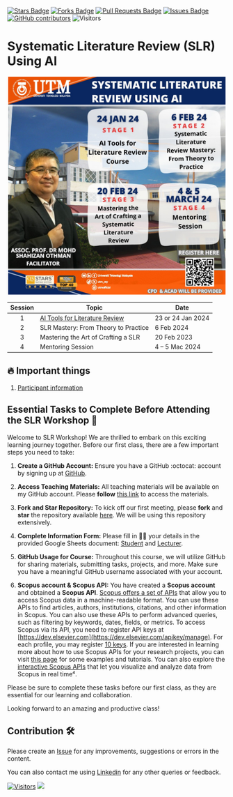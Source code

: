 <a href="https://github.com/drshahizan/SLR-FC/stargazers"><img src="https://img.shields.io/github/stars/drshahizan/SLR-FC" alt="Stars Badge"/></a>
<a href="https://github.com/drshahizan/SLR-FC/network/members"><img src="https://img.shields.io/github/forks/drshahizan/SLR-FC" alt="Forks Badge"/></a>
<a href="https://github.com/drshahizan/SLR-FC"><img src="https://img.shields.io/github/issues-pr/drshahizan/SLR-FC" alt="Pull Requests Badge"/></a>
<a href="https://github.com/drshahizan/SLR-FC/issues"><img src="https://img.shields.io/github/issues/drshahizan/SLR-FC" alt="Issues Badge"/></a>
<a href="https://github.com/drshahizan/SLR-FC/graphs/contributors"><img alt="GitHub contributors" src="https://img.shields.io/github/contributors/drshahizan/SLR-FC?color=2b9348"></a>
![Visitors](https://api.visitorbadge.io/api/visitors?path=https%3A%2F%2Fgithub.com%2Fdrshahizan%2FSLR-FC&labelColor=%23d9e3f0&countColor=%23697689&style=flat)

# Systematic Literature Review (SLR) Using AI

<p align="center">
<img src="/images/all%20slr.jpeg"  height="500" />
</p>

| Session | Topic                                                    | Date                                | 
|:---------:|----------------------------------------------------------|-------------------------------------|
| 1       | [AI Tools for Literature Review](./materials/session1.md) | 23 or 24 Jan 2024                   | 
| 2       | SLR Mastery: From Theory to Practice                     | 6 Feb 2024                    | 
| 3       | Mastering the Art of Crafting a SLR    | 20 Feb 2023                  | 
| 4       | Mentoring Session                                       | 4 – 5 Mac 2024  | 

## 🔥 Important things
1. [Participant information](./materials/participant.md)


## Essential Tasks to Complete Before Attending the SLR Workshop 🚀
Welcome to SLR Workshop! We are thrilled to embark on this exciting learning journey together. Before our first class, there are a few important steps you need to take:

1. **Create a GitHub Account:**
   Ensure you have a GitHub :octocat: account by signing up at [GitHub](https://github.com/login).

2. **Access Teaching Materials:**
   All teaching materials will be available on my GitHub account. Please **follow** [this link](https://github.com/drshahizan) to access the materials.

3. **Fork and Star Repository:**
   To kick off our first meeting, please **fork** and **star** the repository available [here](https://github.com/drshahizan/SLR-FC). We will be using this repository extensively.

4. **Complete Information Form:**
   Please fill in 🧑‍💻 your details in the provided Google Sheets document: [Student](https://docs.google.com/spreadsheets/d/1O8WQF5og-kMD-ITbdSuULYJsoF2bqt8xpizaTeMuYpc/edit#gid=1885871540) and [Lecturer](https://docs.google.com/spreadsheets/d/1O8WQF5og-kMD-ITbdSuULYJsoF2bqt8xpizaTeMuYpc/edit#gid=905650697).

5. **GitHub Usage for Course:**
   Throughout this course, we will utilize GitHub for sharing materials, submitting tasks, projects, and more. Make sure you have a meaningful GitHub username associated with your account.
6. **Scopus account & Scopus API:**
You have created a **Scopus account** and obtained a **Scopus API**. [Scopus offers a set of APIs](https://dev.elsevier.com/sc_apis.html) that allow you to access Scopus data in a machine-readable format. You can use these APIs to find articles, authors, institutions, citations, and other information in Scopus. You can also use these APIs to perform advanced queries, such as filtering by keywords, dates, fields, or metrics. To access Scopus via its API, you need to register API keys at [https://dev.elsevier.com](https://dev.elsevier.com/apikey/manage). For each profile, you may register [10 keys](https://dev.elsevier.com/documentation/ScopusSearchAPI.wadl). If you are interested in learning more about how to use Scopus APIs for your research projects, you can visit [this page](https://blog.scopus.com/posts/accelerate-academic-research-using-scopus-apis) for some examples and tutorials. You can also explore the [interactive Scopus APIs](https://pybliometrics.readthedocs.io/en/latest/access.html) that let you visualize and analyze data from Scopus in real time⁴.

Please be sure to complete these tasks before our first class, as they are essential for our learning and collaboration.

Looking forward to an amazing and productive class!


## Contribution 🛠️
Please create an [Issue](https://github.com/drshahizan/SLR-FC/issues) for any improvements, suggestions or errors in the content.

You can also contact me using [Linkedin](https://www.linkedin.com/in/drshahizan/) for any other queries or feedback.

[![Visitors](https://api.visitorbadge.io/api/visitors?path=https%3A%2F%2Fgithub.com%2Fdrshahizan&labelColor=%23697689&countColor=%23555555&style=plastic)](https://visitorbadge.io/status?path=https%3A%2F%2Fgithub.com%2Fdrshahizan)
![](https://hit.yhype.me/github/profile?user_id=81284918)


